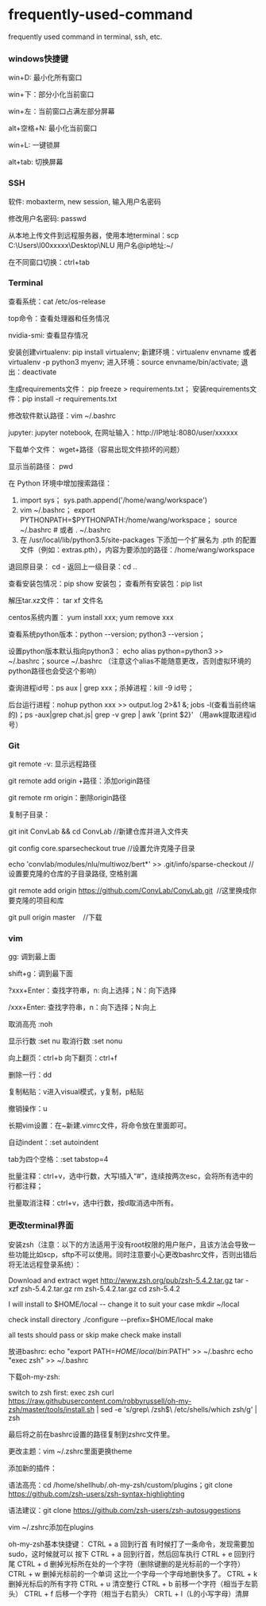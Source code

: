 # frequently-used-command
frequently used command in terminal, ssh, etc.

### windows快捷键
win+D: 最小化所有窗口

win+下：部分小化当前窗口

win+左：当前窗口占满左部分屏幕

alt+空格+N: 最小化当前窗口

win+L: 一键锁屏

alt+tab: 切换屏幕

### SSH
软件: mobaxterm, new session, 输入用户名密码

修改用户名密码: passwd

从本地上传文件到远程服务器，使用本地terminal：scp C:\Users\l00xxxxx\Desktop\NLU 用户名@ip地址:~/

在不同窗口切换：ctrl+tab



### Terminal
查看系统：cat /etc/os-release

top命令：查看处理器和任务情况

nvidia-smi: 查看显存情况

安装创建virtualenv: pip install virtualenv; 新建环境：virtualenv envname 或者 virtualenv -p python3 myenv; 进入环境：source envname/bin/activate; 退出：deactivate

生成requirements文件： pip freeze > requirements.txt； 安装requirements文件：pip install -r requirements.txt

修改软件默认路径：vim ~/.bashrc

jupyter: jupyter notebook, 在网址输入：http://IP地址:8080/user/xxxxxx

下载单个文件： wget+路径（容易出现文件损坏的问题）

显示当前路径： pwd

在 Python 环境中增加搜索路径：
1. import sys；  sys.path.append('/home/wang/workspace')
2. vim ~/.bashrc； export PYTHONPATH=$PYTHONPATH:/home/wang/workspace； source ~/.bashrc # 或者 . ~/.bashrc 
3. 在 /usr/local/lib/python3.5/site-packages 下添加一个扩展名为 .pth 的配置文件（例如：extras.pth），内容为要添加的路径：/home/wang/workspace

退回原目录： cd - 返回上一级目录：cd ..

查看安装包情况：pip show 安装包； 查看所有安装包：pip list

解压tar.xz文件： tar xf 文件名

centos系统内置： yum install xxx; yum remove xxx

查看系统python版本：python --version; python3 --version；

设置python版本默认指向python3： echo alias python=python3 >> ~/.bashrc；source ~/.bashrc （注意这个alias不能随意更改，否则虚拟环境的python路径也会受这个影响）

查询进程id号：ps aux | grep xxx；杀掉进程：kill -9 id号；

后台运行进程：nohup python xxx >> output.log 2>&1 &; jobs -l(查看当前终端的)；ps -aux|grep chat.js| grep -v grep | awk '{print $2}' （用awk提取进程id号）

### Git
git remote -v: 显示远程路径

git remote add origin +路径：添加origin路径

git remote rm origin：删除origin路径

复制子目录：

git init ConvLab && cd ConvLab     //新建仓库并进入文件夹

git config core.sparsecheckout true //设置允许克隆子目录
 
echo 'convlab/modules/nlu/multiwoz/bert*' >> .git/info/sparse-checkout //设置要克隆的仓库的子目录路径, 空格别漏
 
git remote add origin https://github.com/ConvLab/ConvLab.git  //这里换成你要克隆的项目和库
 
git pull origin master    //下载

### vim
gg: 调到最上面

shift+g：调到最下面

?xxx+Enter：查找字符串，n: 向上选择；N：向下选择

/xxx+Enter: 查找字符串，n：向下选择；N:向上

取消高亮  :noh

显示行数 :set nu 取消行数 :set nonu

向上翻页：ctrl+b 向下翻页：ctrl+f

删除一行：dd

复制粘贴：v进入visual模式，y复制，p粘贴

撤销操作：u

长期vim设置：在~新建.vimrc文件，将命令放在里面即可。

自动indent：:set autoindent

tab为四个空格：:set tabstop=4

批量注释：ctrl+v，选中行数，大写I插入“#”，连续按两次esc，会将所有选中的行都注释；

批量取消注释：ctrl+v，选中行数，按d取消选中所有。

### 更改terminal界面
安装zsh（注意：以下的方法适用于没有root权限的用户账户，且该方法会导致一些功能比如scp，sftp不可以使用。同时注意要小心更改bashrc文件，否则出错后将无法远程登录系统）：

Download and extract
wget http://www.zsh.org/pub/zsh-5.4.2.tar.gz
tar -xzf zsh-5.4.2.tar.gz
rm zsh-5.4.2.tar.gz
cd zsh-5.4.2

I will install to $HOME/local -- change it to suit your case
mkdir ~/local

check install directory
./configure --prefix=$HOME/local
make

all tests should pass or skip
make check
make install

放进bashrc:
echo "export PATH=$HOME/local/bin:$PATH" >> ~/.bashrc
echo "exec zsh" >> ~/.bashrc

下载oh-my-zsh:

switch to zsh first: exec zsh
curl https://raw.githubusercontent.com/robbyrussell/oh-my-zsh/master/tools/install.sh | sed -e 's/grep\ \/zsh\$\ \/etc\/shells/which zsh/g' | zsh

最后将之前在bashrc设置的路径复制到zshrc文件里。

更改主题：vim ~/.zshrc里面更换theme

添加新的插件：

语法高亮：cd /home/shellhub/.oh-my-zsh/custom/plugins；git clone https://github.com/zsh-users/zsh-syntax-highlighting

语法建议：git clone https://github.com/zsh-users/zsh-autosuggestions

vim ~/.zshrc添加在plugins

oh-my-zsh基本快捷键：
CTRL + a 回到行首
有时候打了一条命令，发现需要加 sudo，这时候就可以 按下 CTRL + a 回到行首，然后回车执行
CTRL + e 回到行尾
CTRL + d 删掉光标所在处的一个字符（删除键删的是光标前的一个字符）
CTRL + w 删掉光标前的一个单词
这比一个字母一个字母地删快多了。
CTRL + k 删掉光标后的所有字符
CTRL + u 清空整行
CTRL + b 前移一个字符（相当于左箭头）
CTRL + f 后移一个字符（相当于右箭头）
CRTL + l（L的小写字母）清屏
